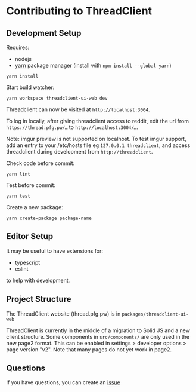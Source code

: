 # Contributing to ThreadClient

## Development Setup

Requires:

- nodejs
- [yarn](https://yarnpkg.com/) package manager (install with `npm install --global yarn`)

```
yarn install
```

Start build watcher:

```
yarn workspace threadclient-ui-web dev
```

Threadclient can now be visited at `http://localhost:3004`.

To log in locally, after giving threadclient access to reddit, edit the url from `https://thread.pfg.pw/…` to
`http://localhost:3004/…`.

Note: imgur preview is not supported on localhost. To test imgur support, add an entry to your /etc/hosts file eg
`127.0.0.1 threadclient`, and access threadclient during development from `http://threadclient`.

Check code before commit:

```
yarn lint
```

Test before commit:

```
yarn test
```

Create a new package:

```
yarn create-package package-name
```

## Editor Setup

It may be useful to have extensions for:

- typescript
- eslint

to help with development.

## Project Structure

The ThreadClient website (thread.pfg.pw) is in `packages/threadclient-ui-web`

ThreadClient is currently in the middle of a migration to Solid JS and a new client structure. Some components in
`src/components/` are only used in the new page2 format. This can be enabled in settings > developer
options > page version "v2". Note that many pages do not yet work in page2.

## Questions

If you have questions, you can create an [issue](https://github.com/pfgithub/threadclient/issues/new/choose)
